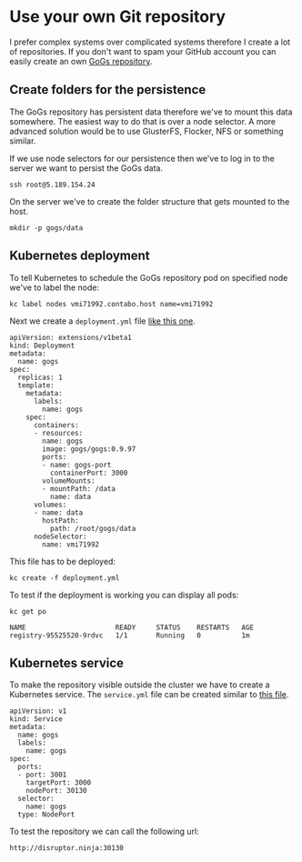 # Use your own Git repository
I prefer complex systems over complicated systems therefore I create a lot of repositories.
If you don't want to spam your GitHub account you can easily create an own 
[GoGs repository](https://gogs.io/).

## Create folders for the persistence
The GoGs repository has persistent data therefore we've to mount this data somewhere.
The easiest way to do that is over a node selector. A more advanced solution would be
to use GlusterFS, Flocker, NFS or something similar.

If we use node selectors for our persistence then we've to log in to the server
we want to persist the GoGs data.

```
ssh root@5.189.154.24
```
On the server we've to create the folder structure that gets mounted to the host.
```
mkdir -p gogs/data
```

## Kubernetes deployment
To tell Kubernetes to schedule the GoGs repository pod on specified node we've to 
label the node:
```
kc label nodes vmi71992.contabo.host name=vmi71992
```
Next we create a `deployment.yml` file [like this one](https://gist.github.com/robertBrem/31b7ad46c8ee531c8dcd575989454825).
```
apiVersion: extensions/v1beta1
kind: Deployment
metadata:
  name: gogs
spec:
  replicas: 1
  template:
    metadata:
      labels:
        name: gogs
    spec:
      containers:
      - resources:
        name: gogs
        image: gogs/gogs:0.9.97
        ports:
        - name: gogs-port
          containerPort: 3000
        volumeMounts:
        - mountPath: /data
          name: data
      volumes:
      - name: data
        hostPath:
          path: /root/gogs/data
      nodeSelector:
        name: vmi71992
```
This file has to be deployed:
```
kc create -f deployment.yml
```
To test if the deployment is working you can display all pods:
```
kc get po
```
```
NAME                      READY     STATUS    RESTARTS   AGE
registry-95525520-9rdvc   1/1       Running   0          1m
```

## Kubernetes service
To make the repository visible outside the cluster we have to create a Kubernetes service.
The `service.yml` file can be created similar to [this file](https://gist.github.com/robertBrem/68706f161388b7307bb0).
```
apiVersion: v1
kind: Service
metadata:
  name: gogs
  labels:
    name: gogs
spec:
  ports:
  - port: 3001
    targetPort: 3000
    nodePort: 30130
  selector:
    name: gogs
  type: NodePort
```
To test the repository we can call the following url:
```
http://disruptor.ninja:30130
```
